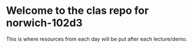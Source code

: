 # Welcome to the clas repo for norwich-102d3

This is where resources from each day will be put after each lecture/demo.
